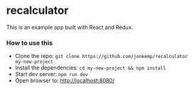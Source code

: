 # recalculator

This is an example app built with React and Redux.

### How to use this

  * Clone the repo: `git clone https://github.com/jonkemp/recalculator my-new-project`
  * Install the dependencies: `cd my-new-project && npm install`
  * Start dev server: `npm run dev`
  * Open browser to: [http://localhost:8080/](http://localhost:8080/)
